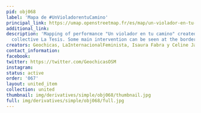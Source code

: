 ```yaml
---
pid: obj068
label: 'Mapa de #UnVioladorentuCamino'
principal_link: https://umap.openstreetmap.fr/es/map/un-violador-en-tu-camino-2019_394247#4/34.41/-91.58
additional_link: 
description: 'Mapping of performance "Un violador en tu camino" created by the feminist
  collective La Tesis. Some main intervention can be seen at the border region. '
creators: Geochicas, LaInternacionalFeminista, Isaura Fabra y Celine Jacquin
contact_information: 
facebook: 
twitter: https://twitter.com/GeochicasOSM
instagram: 
status: active
order: '067'
layout: united_item
collection: united
thumbnail: img/derivatives/simple/obj068/thumbnail.jpg
full: img/derivatives/simple/obj068/full.jpg
---
```


